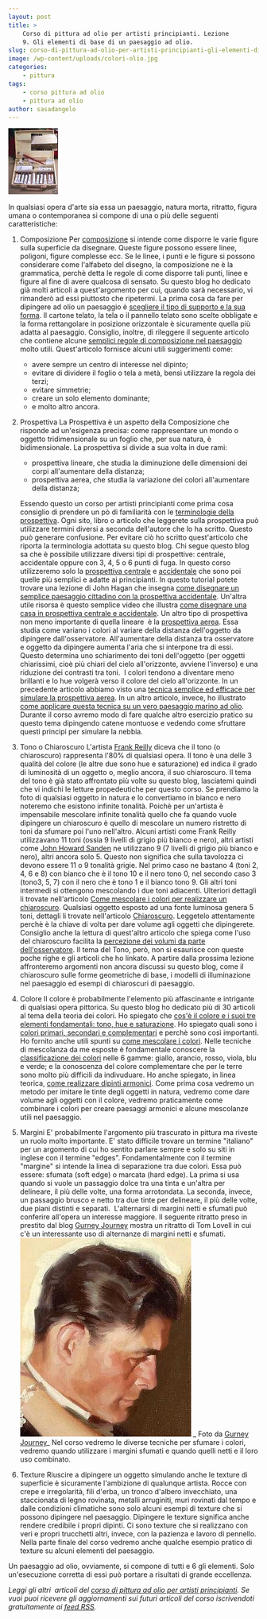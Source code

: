 ```yaml
---
layout: post
title: >
    Corso di pittura ad olio per artisti principianti. Lezione
    9. Gli elementi di base di un paesaggio ad olio.
slug: corso-di-pittura-ad-olio-per-artisti-principianti-gli-elementi-di-base-di-un-dipinto-ad-olio
image: /wp-content/uploads/colori-olio.jpg
categories:
    - pittura
tags:
    - corso pittura ad olio
    - pittura ad olio
author: sasadangelo
---
```


![Colori Olio](/wp-content/uploads/colori-olio.jpg "Colori Olio")

In qualsiasi opera d'arte sia essa un paesaggio, natura morta, ritratto, figura umana o contemporanea si compone di una o più delle seguenti caratteristiche:

1. Composizione Per [composizione](https://www.disegnoepittura.it/composizione-prospettiva/) si intende come disporre le varie figure sulla superficie da disegnare. Queste figure possono essere linee, poligoni, figure complesse ecc. Se le linee, i punti e le figure si possono considerare come l'alfabeto del disegno, la composizione ne è la grammatica, perchè detta le regole di come disporre tali punti, linee e figure al fine di avere qualcosa di sensato. Su questo blog ho dedicato già molti articoli a quest'argomento per cui, quando sarà necessario, vi rimanderò ad essi piuttosto che ripetermi. La prima cosa da fare per dipingere ad olio un paesaggio è [scegliere il tipo di supporto e la sua forma](https://www.disegnoepittura.it/forma-supporto/). Il cartone telato, la tela o il pannello telato sono scelte obbligate e la forma rettangolare in posizione orizzontale è sicuramente quella più adatta al paesaggio. Consiglio, inoltre, di rileggere il seguente articolo che contiene alcune [semplici regole di composizione nel paesaggio](https://www.disegnoepittura.it/12-regole-composizione/) molto utili. Quest'articolo fornisce alcuni utili suggerimenti come:
    - avere sempre un centro di interesse nel dipinto;
    - evitare di dividere il foglio o tela a metà, bensì utilizzare la regola dei terzi;
    - evitare simmetrie;
    - creare un solo elemento dominante;
    - e molto altro ancora.
2. Prospettiva La Prospettiva è un aspetto della Composizione che risponde ad un'esigenza precisa: come rappresentare un mondo o oggetto tridimensionale su un foglio che, per sua natura, è bidimensionale. La prospettiva si divide a sua volta in due rami:
    
    - prospettiva lineare, che studia la diminuzione delle dimensioni dei corpi all'aumentare della distanza;
    - prospettiva aerea, che studia la variazione dei colori all'aumentare della distanza;
    
    Essendo questo un corso per artisti principianti come prima cosa consiglio di prendere un pò di familiarità con le [terminologie della prospettiva](https://www.disegnoepittura.it/prospettiva-terminologia-sapere/). Ogni sito, libro o articolo che leggerete sulla prospettiva può utilizzare termini diversi a seconda dell'autore che lo ha scritto. Questo può generare confusione. Per evitare ciò ho scritto quest'articolo che riporta la terminologia adottata su questo blog. Chi segue questo blog sa che è possibile utilizzare diversi tipi di prospettive: centrale, accidentale oppure con 3, 4, 5 o 6 punti di fuga. In questo corso utilizzeremo solo la [prospettiva centrale](https://www.disegnoepittura.it/prospettiva-centrale/) e [accidentale](https://www.disegnoepittura.it/prospettiva-accidentale/) che sono poi quelle più semplici e adatte ai principianti. In questo tutorial potete trovare una lezione di John Hagan che insegna [come disegnare un semplice paesaggio cittadino con la prospettiva accidentale](https://www.disegnoepittura.it/disegnare-paesaggio-cittadino-prospettiva-accidentale/). Un'altra utile risorsa è questo semplice video che illustra [come disegnare una casa in prospettiva centrale e accidentale](https://www.disegnoepittura.it/casa-prospettiva/). Un altro tipo di prospettiva non meno importante di quella lineare  è la [prospettiva aerea](https://www.disegnoepittura.it/prospettiva-aerea/). Essa studia come variano i colori al variare della distanza dell'oggetto da dipingere dall'osservatore. All'aumentare della distanza tra osservatore e oggetto da dipingere aumenta l'aria che si interpone tra di essi. Questo determina uno schiarimento dei toni dell'oggetto (per oggetti chiarissimi, cioè più chiari del cielo all'orizzonte, avviene l'inverso) e una riduzione dei contrasti tra toni.  I colori tendono a diventare meno brillanti e lo hue volgerà verso il colore del cielo all'orizzonte. In un precedente articolo abbiamo visto una [tecnica semplice ed efficace per simulare la prospettiva aerea](https://www.disegnoepittura.it/prospettiva-aerea-esempio-applicazione/). In un altro articolo, invece, ho illustrato [come applicare questa tecnica su un vero paesaggio marino ad olio](https://www.disegnoepittura.it/prospettiva-aerea-esempio/). Durante il corso avremo modo di fare qualche altro esercizio pratico su questo tema dipingendo catene montuose e vedendo come sfruttare questi principi per simulare la nebbia.
3. Tono o Chiaroscuro L'artista [Frank Reilly](http://www.americanartarchives.com/reilly.htm) diceva che il tono (o chiaroscuro) rappresenta l'80% di qualsiasi opera. Il tono è una delle 3 qualità del colore (le altre due sono hue e saturazione) ed indica il grado di luminosità di un oggetto o, meglio ancora, il suo chiaroscuro. Il tema del tono è già stato affrontato più volte su questo blog, lasciatemi quindi che vi indichi le letture propedeutiche per questo corso. Se prendiamo la foto di qualsiasi oggetto in natura e lo convertiamo in bianco e nero noteremo che esistono infinite tonalità. Poichè per un'artista è impensabile mescolare infinite tonalità quello che fa quando vuole dipingere un chiaroscuro è quello di mescolare un numero ristretto di toni da sfumare poi l'uno nell'altro. Alcuni artisti come Frank Reilly utilizzavano 11 toni (ossia 9 livelli di grigio più bianco e nero), altri artisti come [John Howard Sanden](http://www.johnhowardsanden.com/) ne utilizzano 9 (7 livelli di grigio più bianco e nero), altri ancora solo 5. Questo non significa che sulla tavolozza ci devono essere 11 o 9 tonalità grigie. Nel primo caso ne bastano 4 (toni 2, 4, 6 e 8) con bianco che è il tono 10 e il nero tono 0, nel secondo caso 3 (tono3, 5, 7) con il nero che è tono 1 e il bianco tono 9. Gli altri toni intermedi si ottengono mescolando i due toni adiacenti. Ulteriori dettagli li trovate nell'articolo [Come mescolare i colori per realizzare un chiaroscuro](https://www.disegnoepittura.it/come-mescolare-colori-realizzare-chiaroscuro/). Qualsiasi oggetto esposto ad una fonte luminosa genera 5 toni, dettagli li trovate nell'articolo [Chiaroscuro](https://www.disegnoepittura.it/chiaroscuro/). Leggetelo attentamente perchè è la chiave di volta per dare volume agli oggetti che dipingerete. Consiglio anche la lettura di quest'altro articolo che spiega come l'uso del chiaroscuro facilita la [percezione dei volumi da parte dell'osservatore](https://www.disegnoepittura.it/percezione-volume/). Il tema del Tono, però, non si esaurisce con queste poche righe e gli articoli che ho linkato. A partire dalla prossima lezione affronteremo argomenti non ancora discussi su questo blog, come il chiaroscuro sulle forme geometriche di base, i modelli di illuminazione nel paesaggio ed esempi di chiaroscuri di paesaggio.
4. Colore Il colore è probabilmente l'elemento più affascinante e intrigante di qualsiasi opera pittorica. Su questo blog ho dedicato più di 30 articoli al tema della teoria dei colori. Ho spiegato che [cos'è il colore e i suoi tre elementi fondamentali: tono, hue e saturazione](https://www.disegnoepittura.it/colore/). Ho spiegato quali sono i [colori primari, secondari e complementari](https://www.disegnoepittura.it/colori-primari-secondari-complementari/) e perchè sono così importanti. Ho fornito anche utili spunti su [come mescolare i colori](https://www.disegnoepittura.it/mescolare-colori/). Nelle tecniche di mescolanza da me esposte è fondamentale conoscere la [classificazione dei colori](https://www.disegnoepittura.it/classificazione-pigmenti/) nelle 6 gamme: giallo, arancio, rosso, viola, blu e verde; e la conoscenza del colore complementare che per le terre sono molto più difficili da indivuduare. Ho anche spiegato, in linea teorica, [come realizzare dipinti armonici](https://www.disegnoepittura.it/armonia-colori/). Come prima cosa vedremo un metodo per imitare le tinte degli oggetti in natura, vedremo come dare volume agli oggetti con il colore, vedremo praticamente come combinare i colori per creare paesaggi armonici e alcune mescolanze utili nel paesaggio.
5. Margini E' probabilmente l'argomento più trascurato in pittura ma riveste un ruolo molto importante. E' stato difficile trovare un termine "italiano" per un argomento di cui ho sentito parlare sempre e solo su siti in inglese con il termine "edges". Fondamentalmente con il termine "margine" si intende la linea di separazione tra due colori. Essa può essere: sfumata (soft edge) o marcata (hard edge). La prima si usa quando si vuole un passaggio dolce tra una tinta e un'altra per delineare, il più delle volte, una forma arrotondata. La seconda, invece,  un passaggio brusco e netto tra due tinte per delineare, il più delle volte, due piani distinti e separati.  L'alternarsi di margini netti e sfumati può conferire all'opera un interesse maggiore. Il seguente ritratto preso in prestito dal blog [Gurney Journey](http://gurneyjourney.blogspot.co.uk/2010/08/chunky-handling.html) mostra un ritratto di Tom Lovell in cui c'è un interessante uso di alternanze di margini netti e sfumati.![Ritratto Uomo Tom Lovell](/wp-content/uploads/ritratto-uomo-tom-levell.jpg "Ritratto Uomo Tom Lovell") _ Foto da [Gurney Journey](http://gurneyjourney.blogspot.co.uk/2010/08/chunky-handling.html)_ Nel corso vedremo le diverse tecniche per sfumare i colori, vedremo quando utilizzare i margini sfumati e quando quelli netti e il loro uso combinato.
6. Texture Riuscire a dipingere un oggetto simulando anche le texture di superficie è sicuramente l'ambizione di qualunque artista. Rocce con crepe e irregolarità, fili d'erba, un tronco d'albero invecchiato, una staccionata di legno rovinata, metalli arruginiti, muri rovinati dal tempo e dalle condizioni climatiche sono solo alcuni esempi di texture che si possono dipingere nel paesaggio. Dipingere le texture significa anche rendere credibile i propri dipinti. Ci sono texture che si realizzano con veri e propri trucchetti altri, invece, con la pazienza e lavoro di pennello. Nella parte finale del corso vedremo anche qualche esempio pratico di texture su alcuni elementi del paesaggio.

Un paesaggio ad olio, ovviamente, si compone di tutti e 6 gli elementi. Solo un'esecuzione corretta di essi può portare a risultati di grande eccellenza.

_Leggi gli altri  articoli del [corso di pittura ad olio per artisti principianti](https://www.disegnoepittura.it/corso-pittura-olio-artisti-principianti-2/). Se vuoi puoi ricevere gli aggiornamenti sui futuri articoli del corso iscrivendoti gratuitamente ai [feed RSS](http://feeds2.feedburner.com/DisegnoPittura)._
